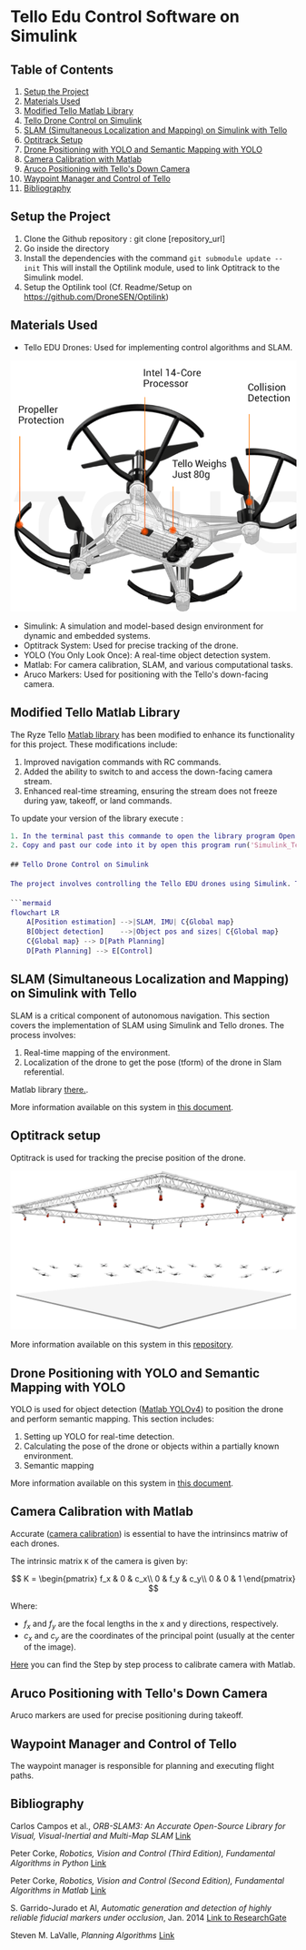 # Tello Edu Control Software on Simulink

## Table of Contents

1. [Setup the Project](#setup-the-project)
2. [Materials Used](#materials-used)
3. [Modified Tello Matlab Library](#modified-tello-matlab-library)
4. [Tello Drone Control on Simulink](#tello-drone-control-on-simulink)
5. [SLAM (Simultaneous Localization and Mapping) on Simulink with Tello](#slam-on-simulink-with-tello)
6. [Optitrack Setup](#optitrack-setup)
7. [Drone Positioning with YOLO and Semantic Mapping with YOLO](#drone-positioning-with-yolo-and-Semantic-Mapping-with-YOLO)
8. [Camera Calibration with Matlab](#camera-calibration-with-matlab)
9. [Aruco Positioning with Tello's Down Camera](#aruco-positioning-with-tellos-down-camera)
10. [Waypoint Manager and Control of Tello](#waypoint-manager-and-control-of-tello)
11. [Bibliography](#bibliography)

## Setup the Project

1. Clone the Github repository : git clone [repository_url]
2. Go inside the directory
3. Install the dependencies with the command `git submodule update --init`
   This will install the Optilink module, used to link Optitrack to the Simulink model.
4. Setup the Optilink tool (Cf. Readme/Setup on https://github.com/DroneSEN/Optilink)

## Materials Used

- Tello EDU Drones: Used for implementing control algorithms and SLAM.

![Tello Edu Drone](docs/imagesreadme/Tellodrone.png)

- Simulink: A simulation and model-based design environment for dynamic and embedded systems.
- Optitrack System: Used for precise tracking of the drone.
- YOLO (You Only Look Once): A real-time object detection system.
- Matlab: For camera calibration, SLAM, and various computational tasks.
- Aruco Markers: Used for positioning with the Tello's down-facing camera.

## Modified Tello Matlab Library

The Ryze Tello [Matlab library](https://fr.mathworks.com/help/matlab/ryzeio.html) has been modified to enhance its functionality for this project. These modifications include:

1. Improved navigation commands with RC commands.
2. Added the ability to switch to and access the down-facing camera stream.
3. Enhanced real-time streaming, ensuring the stream does not freeze during yaw, takeoff, or land commands.

To update your version of the library execute : 
```matlab
1. In the terminal past this commande to open the library program Open ryze.m
2. Copy and past our code into it by open this program run('Simulink_Tello_drone-main/ryze.m').

## Tello Drone Control on Simulink

The project involves controlling the Tello EDU drones using Simulink. This section details the integration of Tello drone control within Simulink, including setting up communication between the drone and Simulink, and implementing flight control algorithms with the used of the matlab library of Ryze Tello.

```mermaid
flowchart LR
    A[Position estimation] -->|SLAM, IMU| C{Global map}
    B[Object detection]    -->|Object pos and sizes| C{Global map}
    C{Global map} --> D[Path Planning]
    D[Path Planning] --> E[Control]
```

## SLAM (Simultaneous Localization and Mapping) on Simulink with Tello

SLAM is a critical component of autonomous navigation. This section covers the implementation of SLAM using Simulink and Tello drones. The process involves:

1. Real-time mapping of the environment.
2. Localization of the drone to get the pose (tform) of the drone in Slam referential.

Matlab library [there.](https://fr.mathworks.com/help/vision/ref/monovslam.html).

More information available on this system in [this document](docs/ObjectDetection.md).

## Optitrack setup

Optitrack is used for tracking the precise position of the drone. 

![Optitrack](docs/imagesreadme/optitrack.png)

More information available on this system in this [repository](https://github.com/DroneSEN/Optilink).

## Drone Positioning with YOLO and Semantic Mapping with YOLO

YOLO is used for object detection ([Matlab YOLOv4](https://fr.mathworks.com/help/vision/ug/object-detection-using-yolov4-deep-learning.html)) to position the drone and perform semantic mapping. This section includes:

1. Setting up YOLO for real-time detection.
2. Calculating the pose of the drone or objects within a partially known environment.
3. Semantic mapping

More information available on this system in [this document](docs/ObjectDetection.md).

## Camera Calibration with Matlab

Accurate ([camera calibration](https://fr.mathworks.com/help/vision/camera-calibration.html)) is essential to have the intrinsincs matriw of each drones.

The intrinsic matrix `K` of the camera is given by:

$$
K = 
\begin{pmatrix}
f_x & 0 & c_x\\
0 & f_y & c_y\\
0 & 0   & 1
\end{pmatrix}
$$


Where:
- $f_x$ and $f_y$ are the focal lengths in the x and y directions, respectively.
- $c_x$ and $c_y$ are the coordinates of the principal point (usually at the center of the image).

[Here](docs/CalibrationCamera.md) you can find the Step by step process to calibrate camera with Matlab.

## Aruco Positioning with Tello's Down Camera

Aruco markers are used for precise positioning during takeoff. 

## Waypoint Manager and Control of Tello

The waypoint manager is responsible for planning and executing flight paths. 

## Bibliography

Carlos Campos et al., *ORB-SLAM3: An Accurate Open-Source Library for Visual, Visual-Inertial and Multi-Map SLAM* [Link](https://arxiv.org/pdf/2007.11898)

Peter Corke, *Robotics, Vision and Control (Third Edition), Fundamental Algorithms in Python* [Link](https://link.springer.com/book/10.1007/978-3-031-06469-2)

Peter Corke, *Robotics, Vision and Control (Second Edition), Fundamental Algorithms in Matlab* [Link](https://link.springer.com/book/10.1007/978-3-319-54413-7)

S. Garrido-Jurado et Al, *Automatic generation and detection of highly reliable fiducial markers under occlusion*, Jan. 2014 [Link to ResearchGate](https://www.researchgate.net/publication/260251570_Automatic_generation_and_detection_of_highly_reliable_fiducial_markers_under_occlusion)

Steven M. LaValle, *Planning Algorithms* [Link](https://lavalle.pl/planning/)
